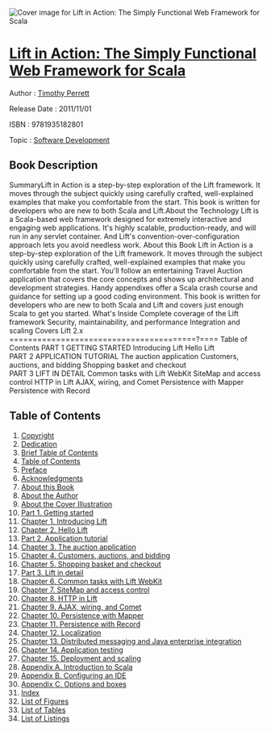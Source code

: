 ![Cover image for Lift in Action: The Simply Functional Web Framework for Scala](https://imgdetail.ebookreading.net/cover/cover/software_development/EB9781935182801.jpg)

[Lift in Action: The Simply Functional Web Framework for Scala](https://ebookreading.net/view/book/Lift+in+Action%3A+The+Simply+Functional+Web+Framework+for+Scala-EB9781935182801_1.html "Lift in Action: The Simply Functional Web Framework for Scala")
====================================================================================================================

Author : [Timothy Perrett](https://ebookreading.net/search/author/Timothy+Perrett)

Release Date : 2011/11/01

ISBN : 9781935182801

Topic : [Software Development](https://ebookreading.net/search/category/software-development)

Book Description
-----------------

SummaryLift in Action is a step-by-step exploration of the Lift framework. It moves through the subject quickly using carefully crafted, well-explained examples that make you comfortable from the start. This book is written for developers who are new to both Scala and Lift.About the Technology Lift is a Scala-based web framework designed for extremely interactive and engaging web applications. It's highly scalable, production-ready, and will run in any servlet container. And Lift's convention-over-configuration approach lets you avoid needless work. About this Book 			Lift in Action is a step-by-step exploration of the Lift framework. It moves through the subject quickly using carefully crafted, well-explained examples that make you comfortable from the start. You'll follow an entertaining Travel Auction application that covers the core concepts and shows up architectural and development strategies. Handy appendixes offer a Scala crash course and guidance for setting up a good coding environment. This book is written for developers who are new to both Scala and Lift and covers just enough Scala to get you started. What's Inside 			 				Complete coverage of the Lift framework
 				Security, maintainability, and performance
 				Integration and scaling
 				Covers Lift 2.x
 			 ========================================?==== Table of Contents 			PART 1 GETTING STARTED 			Introducing Lift
Hello Lift  
PART 2 APPLICATION TUTORIAL
The auction application
Customers, auctions, and bidding
Shopping basket and checkout  
PART 3 LIFT IN DETAIL
Common tasks with Lift WebKit
SiteMap and access control
HTTP in Lift
AJAX, wiring, and Comet
Persistence with Mapper
Persistence with Record
 		
              
Table of Contents
-----------------

1. [Copyright](https://ebookreading.net/view/book/Lift+in+Action%3A+The+Simply+Functional+Web+Framework+for+Scala-EB9781935182801_3.html)
1. [Dedication](https://ebookreading.net/view/book/Lift+in+Action%3A+The+Simply+Functional+Web+Framework+for+Scala-EB9781935182801_4.html)
1. [Brief Table of Contents](https://ebookreading.net/view/book/Lift+in+Action%3A+The+Simply+Functional+Web+Framework+for+Scala-EB9781935182801_5.html)
1. [Table of Contents](https://ebookreading.net/view/book/Lift+in+Action%3A+The+Simply+Functional+Web+Framework+for+Scala-EB9781935182801_6.html)
1. [Preface](https://ebookreading.net/view/book/Lift+in+Action%3A+The+Simply+Functional+Web+Framework+for+Scala-EB9781935182801_7.html)
1. [Acknowledgments](https://ebookreading.net/view/book/Lift+in+Action%3A+The+Simply+Functional+Web+Framework+for+Scala-EB9781935182801_8.html)
1. [About this Book](https://ebookreading.net/view/book/Lift+in+Action%3A+The+Simply+Functional+Web+Framework+for+Scala-EB9781935182801_9.html)
1. [About the Author](https://ebookreading.net/view/book/Lift+in+Action%3A+The+Simply+Functional+Web+Framework+for+Scala-EB9781935182801_10.html)
1. [About the Cover Illustration](https://ebookreading.net/view/book/Lift+in+Action%3A+The+Simply+Functional+Web+Framework+for+Scala-EB9781935182801_11.html)
1. [Part 1. Getting started](https://ebookreading.net/view/book/Lift+in+Action%3A+The+Simply+Functional+Web+Framework+for+Scala-EB9781935182801_12.html)
1. [Chapter 1. Introducing Lift](https://ebookreading.net/view/book/Lift+in+Action%3A+The+Simply+Functional+Web+Framework+for+Scala-EB9781935182801_13.html)
1. [Chapter 2. Hello Lift](https://ebookreading.net/view/book/Lift+in+Action%3A+The+Simply+Functional+Web+Framework+for+Scala-EB9781935182801_14.html)
1. [Part 2. Application tutorial](https://ebookreading.net/view/book/Lift+in+Action%3A+The+Simply+Functional+Web+Framework+for+Scala-EB9781935182801_15.html)
1. [Chapter 3. The auction application](https://ebookreading.net/view/book/Lift+in+Action%3A+The+Simply+Functional+Web+Framework+for+Scala-EB9781935182801_16.html)
1. [Chapter 4. Customers, auctions, and bidding](https://ebookreading.net/view/book/Lift+in+Action%3A+The+Simply+Functional+Web+Framework+for+Scala-EB9781935182801_17.html)
1. [Chapter 5. Shopping basket and checkout](https://ebookreading.net/view/book/Lift+in+Action%3A+The+Simply+Functional+Web+Framework+for+Scala-EB9781935182801_18.html)
1. [Part 3. Lift in detail](https://ebookreading.net/view/book/Lift+in+Action%3A+The+Simply+Functional+Web+Framework+for+Scala-EB9781935182801_19.html)
1. [Chapter 6. Common tasks with Lift WebKit](https://ebookreading.net/view/book/Lift+in+Action%3A+The+Simply+Functional+Web+Framework+for+Scala-EB9781935182801_20.html)
1. [Chapter 7. SiteMap and access control](https://ebookreading.net/view/book/Lift+in+Action%3A+The+Simply+Functional+Web+Framework+for+Scala-EB9781935182801_21.html)
1. [Chapter 8. HTTP in Lift](https://ebookreading.net/view/book/Lift+in+Action%3A+The+Simply+Functional+Web+Framework+for+Scala-EB9781935182801_22.html)
1. [Chapter 9. AJAX, wiring, and Comet](https://ebookreading.net/view/book/Lift+in+Action%3A+The+Simply+Functional+Web+Framework+for+Scala-EB9781935182801_23.html)
1. [Chapter 10. Persistence with Mapper](https://ebookreading.net/view/book/Lift+in+Action%3A+The+Simply+Functional+Web+Framework+for+Scala-EB9781935182801_24.html)
1. [Chapter 11. Persistence with Record](https://ebookreading.net/view/book/Lift+in+Action%3A+The+Simply+Functional+Web+Framework+for+Scala-EB9781935182801_25.html)
1. [Chapter 12. Localization](https://ebookreading.net/view/book/Lift+in+Action%3A+The+Simply+Functional+Web+Framework+for+Scala-EB9781935182801_26.html)
1. [Chapter 13. Distributed messaging and Java enterprise integration](https://ebookreading.net/view/book/Lift+in+Action%3A+The+Simply+Functional+Web+Framework+for+Scala-EB9781935182801_27.html)
1. [Chapter 14. Application testing](https://ebookreading.net/view/book/Lift+in+Action%3A+The+Simply+Functional+Web+Framework+for+Scala-EB9781935182801_28.html)
1. [Chapter 15. Deployment and scaling](https://ebookreading.net/view/book/Lift+in+Action%3A+The+Simply+Functional+Web+Framework+for+Scala-EB9781935182801_29.html)
1. [Appendix A. Introduction to Scala](https://ebookreading.net/view/book/Lift+in+Action%3A+The+Simply+Functional+Web+Framework+for+Scala-EB9781935182801_30.html)
1. [Appendix B. Configuring an IDE](https://ebookreading.net/view/book/Lift+in+Action%3A+The+Simply+Functional+Web+Framework+for+Scala-EB9781935182801_31.html)
1. [Appendix C. Options and boxes](https://ebookreading.net/view/book/Lift+in+Action%3A+The+Simply+Functional+Web+Framework+for+Scala-EB9781935182801_32.html)
1. [Index](https://ebookreading.net/view/book/Lift+in+Action%3A+The+Simply+Functional+Web+Framework+for+Scala-EB9781935182801_33.html)
1. [List of Figures](https://ebookreading.net/view/book/Lift+in+Action%3A+The+Simply+Functional+Web+Framework+for+Scala-EB9781935182801_34.html)
1. [List of Tables](https://ebookreading.net/view/book/Lift+in+Action%3A+The+Simply+Functional+Web+Framework+for+Scala-EB9781935182801_35.html)
1. [List of Listings](https://ebookreading.net/view/book/Lift+in+Action%3A+The+Simply+Functional+Web+Framework+for+Scala-EB9781935182801_36.html)
